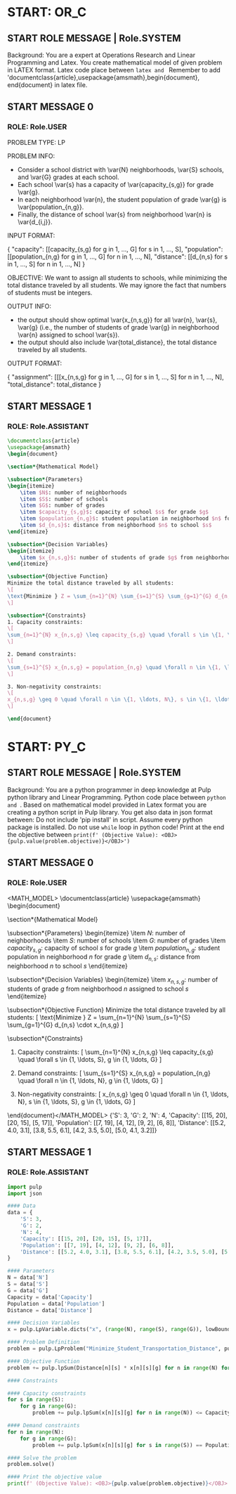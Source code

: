 # START: OR_C 
## START ROLE MESSAGE | Role.SYSTEM 
Background: You are a expert at Operations Research and Linear Programming and Latex. You create mathematical model of given problem in LATEX format. Latex code place between ```latex and ``` Remember to add 'documentclass{article},usepackage{amsmath},begin{document}, end{document} in latex file. 
## START MESSAGE 0 
### ROLE: Role.USER
<DESCRIPTION>
PROBLEM TYPE: LP

PROBLEM INFO: 

- Consider a school district with \var{N} neighborhoods, \var{S} schools, and \var{G} grades at each school.
- Each school \var{s} has a capacity of \var{capacity_{s,g}} for grade \var{g}. 
- In each neighborhood \var{n}, the student population of grade \var{g} is \var{population_{n,g}}. 
- Finally, the distance of school \var{s} from neighborhood \var{n} is \var{d_{i,j}}.

INPUT FORMAT: 

{
    "capacity": [[capacity_{s,g} for g in 1, ..., G] for s in 1, ..., S],
    "population": [[population_{n,g} for g in 1, ..., G] for n in 1, ..., N],
    "distance": [[d_{n,s} for s in 1, ..., S] for n in 1, ..., N]
}

OBJECTIVE: We want to assign all students to schools, while minimizing the total distance traveled by all students. We may ignore the fact that numbers of students must be integers.

OUTPUT INFO:
- the output should show optimal \var{x_{n,s,g}} for all \var{n}, \var{s}, \var{g} (i.e., the number of students of grade \var{g} in neighborhood \var{n} assigned to school \var{s}).
- the output should also include \var{total_distance}, the total distance traveled by all students.

OUTPUT FORMAT:

{
    "assignment": [[[x_{n,s,g} for g in 1, ..., G] for s in 1, ..., S] for n in 1, ..., N],
    "total_distance": total_distance
}

</DESCRIPTION>


## START MESSAGE 1 
### ROLE: Role.ASSISTANT
```latex
\documentclass{article}
\usepackage{amsmath}
\begin{document}

\section*{Mathematical Model}

\subsection*{Parameters}
\begin{itemize}
    \item $N$: number of neighborhoods
    \item $S$: number of schools
    \item $G$: number of grades
    \item $capacity_{s,g}$: capacity of school $s$ for grade $g$
    \item $population_{n,g}$: student population in neighborhood $n$ for grade $g$
    \item $d_{n,s}$: distance from neighborhood $n$ to school $s$
\end{itemize}

\subsection*{Decision Variables}
\begin{itemize}
    \item $x_{n,s,g}$: number of students of grade $g$ from neighborhood $n$ assigned to school $s$
\end{itemize}

\subsection*{Objective Function}
Minimize the total distance traveled by all students:
\[
\text{Minimize } Z = \sum_{n=1}^{N} \sum_{s=1}^{S} \sum_{g=1}^{G} d_{n,s} \cdot x_{n,s,g}
\]

\subsection*{Constraints}
1. Capacity constraints:
\[
\sum_{n=1}^{N} x_{n,s,g} \leq capacity_{s,g} \quad \forall s \in \{1, \ldots, S\}, g \in \{1, \ldots, G\}
\]

2. Demand constraints:
\[
\sum_{s=1}^{S} x_{n,s,g} = population_{n,g} \quad \forall n \in \{1, \ldots, N\}, g \in \{1, \ldots, G\}
\]

3. Non-negativity constraints:
\[
x_{n,s,g} \geq 0 \quad \forall n \in \{1, \ldots, N\}, s \in \{1, \ldots, S\}, g \in \{1, \ldots, G\}
\]

\end{document}
```

# START: PY_C 
## START ROLE MESSAGE | Role.SYSTEM 
Background: You are a python programmer in deep knowledge at Pulp python library and Linear Programming. Python code place between ```python and ```. Based on mathematical model provided in Latex format you are creating a python script in Pulp library. You get also data in json format between: <DATA></DATA> Do not include 'pip install' in script. Assume every python package is installed. Do not use `while` loop in python code! Print at the end the objective between <OBJ></OBJ> `print(f' (Objective Value): <OBJ>{pulp.value(problem.objective)}</OBJ>')` 
## START MESSAGE 0 
### ROLE: Role.USER
<MATH_MODEL>
\documentclass{article}
\usepackage{amsmath}
\begin{document}

\section*{Mathematical Model}

\subsection*{Parameters}
\begin{itemize}
    \item $N$: number of neighborhoods
    \item $S$: number of schools
    \item $G$: number of grades
    \item $capacity_{s,g}$: capacity of school $s$ for grade $g$
    \item $population_{n,g}$: student population in neighborhood $n$ for grade $g$
    \item $d_{n,s}$: distance from neighborhood $n$ to school $s$
\end{itemize}

\subsection*{Decision Variables}
\begin{itemize}
    \item $x_{n,s,g}$: number of students of grade $g$ from neighborhood $n$ assigned to school $s$
\end{itemize}

\subsection*{Objective Function}
Minimize the total distance traveled by all students:
\[
\text{Minimize } Z = \sum_{n=1}^{N} \sum_{s=1}^{S} \sum_{g=1}^{G} d_{n,s} \cdot x_{n,s,g}
\]

\subsection*{Constraints}
1. Capacity constraints:
\[
\sum_{n=1}^{N} x_{n,s,g} \leq capacity_{s,g} \quad \forall s \in \{1, \ldots, S\}, g \in \{1, \ldots, G\}
\]

2. Demand constraints:
\[
\sum_{s=1}^{S} x_{n,s,g} = population_{n,g} \quad \forall n \in \{1, \ldots, N\}, g \in \{1, \ldots, G\}
\]

3. Non-negativity constraints:
\[
x_{n,s,g} \geq 0 \quad \forall n \in \{1, \ldots, N\}, s \in \{1, \ldots, S\}, g \in \{1, \ldots, G\}
\]

\end{document}</MATH_MODEL>
<DATA>
{'S': 3, 'G': 2, 'N': 4, 'Capacity': [[15, 20], [20, 15], [5, 17]], 'Population': [[7, 19], [4, 12], [9, 2], [6, 8]], 'Distance': [[5.2, 4.0, 3.1], [3.8, 5.5, 6.1], [4.2, 3.5, 5.0], [5.0, 4.1, 3.2]]}</DATA>


## START MESSAGE 1 
### ROLE: Role.ASSISTANT
```python
import pulp
import json

#### Data
data = {
    'S': 3,
    'G': 2,
    'N': 4,
    'Capacity': [[15, 20], [20, 15], [5, 17]],
    'Population': [[7, 19], [4, 12], [9, 2], [6, 8]],
    'Distance': [[5.2, 4.0, 3.1], [3.8, 5.5, 6.1], [4.2, 3.5, 5.0], [5.0, 4.1, 3.2]]
}

#### Parameters
N = data['N']
S = data['S']
G = data['G']
Capacity = data['Capacity']
Population = data['Population']
Distance = data['Distance']

#### Decision Variables
x = pulp.LpVariable.dicts("x", (range(N), range(S), range(G)), lowBound=0, cat='Continuous')

#### Problem Definition
problem = pulp.LpProblem("Minimize_Student_Transportation_Distance", pulp.LpMinimize)

#### Objective Function
problem += pulp.lpSum(Distance[n][s] * x[n][s][g] for n in range(N) for s in range(S) for g in range(G)), "Total_Distance"

#### Constraints

#### Capacity constraints
for s in range(S):
    for g in range(G):
        problem += pulp.lpSum(x[n][s][g] for n in range(N)) <= Capacity[s][g], f"Capacity_Constraint_s{s}_g{g}"

#### Demand constraints
for n in range(N):
    for g in range(G):
        problem += pulp.lpSum(x[n][s][g] for s in range(S)) == Population[n][g], f"Demand_Constraint_n{n}_g{g}"

#### Solve the problem
problem.solve()

#### Print the objective value
print(f' (Objective Value): <OBJ>{pulp.value(problem.objective)}</OBJ>')
```

